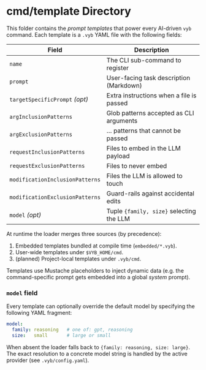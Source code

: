 # cmd/template Directory

This folder contains the *prompt templates* that power every AI-driven
`vyb` command.  Each template is a `.vyb` YAML file with the following
fields:

| Field                           | Description                               |
|---------------------------------|-------------------------------------------|
| `name`                          | The CLI sub-command to register           |
| `prompt`                        | User-facing task description (Markdown)   |
| `targetSpecificPrompt` *(opt)*  | Extra instructions when a file is passed  |
| `argInclusionPatterns`          | Glob patterns accepted as CLI arguments   |
| `argExclusionPatterns`          | … patterns that cannot be passed          |
| `requestInclusionPatterns`      | Files to embed in the LLM payload         |
| `requestExclusionPatterns`      | Files to never embed                      |
| `modificationInclusionPatterns` | Files the LLM is allowed to touch         |
| `modificationExclusionPatterns` | Guard-rails against accidental edits      |
| `model` *(opt)*                 | Tuple `{family, size}` selecting the LLM  |

At runtime the loader merges three sources (by precedence):

1. Embedded templates bundled at compile time (`embedded/*.vyb`).
2. User-wide templates under `$VYB_HOME/cmd`.
3. (planned) Project-local templates under `.vyb/cmd`.

Templates use Mustache placeholders to inject dynamic data (e.g. the
command-specific prompt gets embedded into a global *system* prompt).

### `model` field

Every template can optionally override the default model by specifying the
following YAML fragment:

```yaml
model:
  family: reasoning   # one of: gpt, reasoning
  size:   small       # large or small
```

When absent the loader falls back to `{family: reasoning, size: large}`.
The exact resolution to a concrete model string is handled by the active
provider (see `.vyb/config.yaml`).

